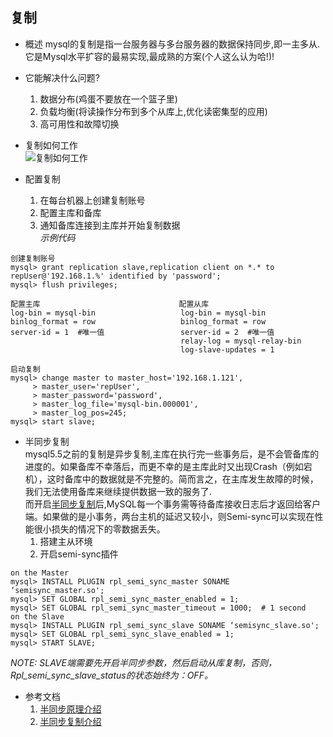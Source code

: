 ## 复制
* 概述
mysql的复制是指一台服务器与多台服务器的数据保持同步,即一主多从.它是Mysql水平扩容的最易实现,最成熟的方案(个人这么认为哈!)!

* 它能解决什么问题?
  1. 数据分布(鸡蛋不要放在一个篮子里)
  2. 负载均衡(将读操作分布到多个从库上,优化读密集型的应用)
  3. 高可用性和故障切换

* 复制如何工作  
  ![复制如何工作](https://github.com/yotoobo/config/blob/master/mysql/mysql-replication.jpg)
* 配置复制
  1. 在每台机器上创建复制账号  
  2. 配置主库和备库  
  3. 通知备库连接到主库并开始复制数据  
_示例代码_  
```
创建复制账号
mysql> grant replication slave,replication client on *.* to repUser@'192.168.1.%' identified by 'password';
mysql> flush privileges;

配置主库                               配置从库
log-bin = mysql-bin                   log-bin = mysql-bin  
binlog_format = row                   binlog_format = row
server-id = 1  #唯一值                 server-id = 2  #唯一值
                                      relay-log = mysql-relay-bin
                                      log-slave-updates = 1  

启动复制
mysql> change master to master_host='192.168.1.121',
     > master_user='repUser',
     > master_password='password',
     > master_log_file='mysql-bin.000001',
     > master_log_pos=245;
mysql> start slave;
```
* 半同步复制  
mysql5.5之前的复制是异步复制,主库在执行完一些事务后，是不会管备库的进度的。如果备库不幸落后，而更不幸的是主库此时又出现Crash（例如宕机），这时备库中的数据就是不完整的。简而言之，在主库发生故障的时候，我们无法使用备库来继续提供数据一致的服务了.  
而开启[半同步复制](http://dev.mysql.com/doc/refman/5.5/en/replication-semisync.html)后,MySQL每一个事务需等待备库接收日志后才返回给客户端。如果做的是小事务，两台主机的延迟又较小，则Semi-sync可以实现在性能很小损失的情况下的零数据丢失。
  1. 搭建主从环境
  2. 开启semi-sync插件
```
on the Master
mysql> INSTALL PLUGIN rpl_semi_sync_master SONAME ‘semisync_master.so';
mysql> SET GLOBAL rpl_semi_sync_master_enabled = 1;
mysql> SET GLOBAL rpl_semi_sync_master_timeout = 1000;  # 1 second
on the Slave
mysql> INSTALL PLUGIN rpl_semi_sync_slave SONAME ‘semisync_slave.so';
mysql> SET GLOBAL rpl_semi_sync_slave_enabled = 1;
mysql> START SLAVE;
```
_NOTE: SLAVE端需要先开启半同步参数，然后启动从库复制，否则，Rpl_semi_sync_slave_status的状态始终为：OFF。_  

* 参考文档
  1. [半同步原理介绍](http://www.orczhou.com/index.php/2011/07/why-and-how-mysql-5-5-semi-sync-replication/)
  2. [半同步复制介绍](http://www.mysqlsystems.com/2012/08/understand-mysql-semi-sync-replication.html)
